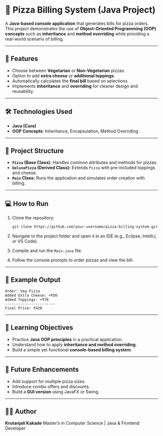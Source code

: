 # 🍕 Pizza Billing System (Java Project)

A **Java-based console application** that generates bills for pizza orders.
This project demonstrates the use of **Object-Oriented Programming (OOP) concepts** such as **inheritance** and **method overriding** while providing a real-world scenario of billing.

---

## 🚀 Features

* Choose between **Vegetarian** or **Non-Vegetarian** pizzas.
* Option to add **extra cheese** or **additional toppings**.
* Automatically calculates the **final bill** based on selections.
* Implements **inheritance** and **overriding** for cleaner design and reusability.

---

## 🛠️ Technologies Used

* **Java (Core)**
* **OOP Concepts**: Inheritance, Encapsulation, Method Overriding

---

## 📂 Project Structure

* **`Pizza` (Base Class):** Handles common attributes and methods for pizzas.
* **`DeluxePizza` (Derived Class):** Extends `Pizza` with pre-included toppings and cheese.
* **`Main` Class:** Runs the application and simulates order creation with billing.

---

## 💻 How to Run

1. Clone the repository:

   ```bash
   git clone https://github.com/your-username/pizza-billing-system.git
   ```
2. Navigate to the project folder and open it in an IDE (e.g., Eclipse, IntelliJ, or VS Code).
3. Compile and run the `Main.java` file.
4. Follow the console prompts to order pizzas and view the bill.

---

## 📖 Example Output

```
Order: Veg Pizza
Added Extra Cheese: +₹50
Added Toppings: +₹70
-----------------------
Final Price: ₹420
```

---

## 🎯 Learning Objectives

* Practice **Java OOP principles** in a practical application.
* Understand how to apply **inheritance and method overriding**.
* Build a simple yet functional **console-based billing system**.

---

## 📌 Future Enhancements

* Add support for multiple pizza sizes.
* Introduce combo offers and discounts.
* Build a **GUI version** using JavaFX or Swing.

---

## 🧑‍💻 Author

**Krutanjali Kakade**
Master’s in Computer Science | Java & Frontend Developer
